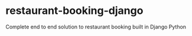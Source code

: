 # restaurant-booking-django
Complete end to end solution to restaurant booking built in Django Python
